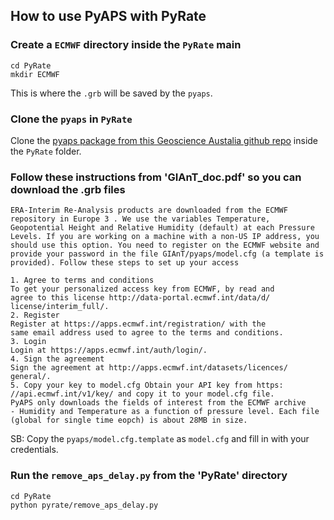 ## How to use PyAPS with PyRate

### Create a `ECMWF` directory inside the `PyRate` main

    cd PyRate
    mkdir ECMWF

This is where the `.grb` will be saved by the `pyaps`.

### Clone the `pyaps` in `PyRate`

Clone the [pyaps package from this Geoscience Austalia github repo](https://github.com/GeoscienceAustralia/PyAPS.git) inside the `PyRate` folder.


### Follow these instructions from 'GIAnT_doc.pdf' so you can download the .grb files

```ERA-Interim Re-Analysis products are downloaded from the ECMWF repository in Europe 3 . We use the variables Temperature, Geopotential Height and Relative Humidity (default) at each Pressure Levels. If you are working on a machine with a non-US IP address, you should use this option. You need to register on the ECMWF website and provide your password in the file GIAnT/pyaps/model.cfg (a template is provided). Follow these steps to set up your access```

    1. Agree to terms and conditions
    To get your personalized access key from ECMWF, by read and
    agree to this license http://data-portal.ecmwf.int/data/d/
    license/interim_full/.
    2. Register
    Register at https://apps.ecmwf.int/registration/ with the
    same email address used to agree to the terms and conditions.
    3. Login
    Login at https://apps.ecmwf.int/auth/login/.
    4. Sign the agreement
    Sign the agreement at http://apps.ecmwf.int/datasets/licences/
    general/.
    5. Copy your key to model.cfg Obtain your API key from https:
    //api.ecmwf.int/v1/key/ and copy it to your model.cfg file.
    PyAPS only downloads the fields of interest from the ECMWF archive
    - Humidity and Temperature as a function of pressure level. Each file
    (global for single time eopch) is about 28MB in size.

SB: Copy the `pyaps/model.cfg.template` as `model.cfg` and fill in with your credentials.    

### Run the `remove_aps_delay.py` from the 'PyRate' directory

    cd PyRate
    python pyrate/remove_aps_delay.py
